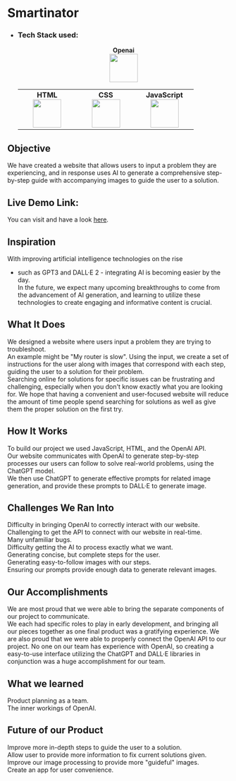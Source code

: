 # Smartinator

- ### Tech Stack used:
	<center>
		<table>
			<tbody>
				<tr>
					<td width="25%" align="center">
						<span><strong>HTML</strong></span><br/>
						<img height="64px" width="64px" src="https://clipartcraft.com/images/html5-logo-html-5.png">
					</td>
					<td width="25%" align="center">
						<span><strong>CSS</strong></span><br/>
						<img height="64px" width="64px" src="https://w7.pngwing.com/pngs/696/424/png-transparent-logo-css-css3.png">
					</td
          				<td width="25%" align="center">
						<span><strong>Openai</strong></span><br/>
						<img height="64px" width="64px" src="https://external-content.duckduckgo.com/iu/?u=https%3A%2F%2Fstatic.vecteezy.com%2Fsystem%2Fresources%2Fpreviews%2F022%2F227%2F351%2Foriginal%2Fopenai-chatgpt-logo-icon-free-png.png&f=1&nofb=1&ipt=a7ab6ff713004117835fa60a42ca3a9490a091755d1379ae3980cb5de5579c08&ipo=images">
					</td>
          				<td width="25%" align="center">
						<span><strong>JavaScript</strong></span><br/>
						<img height="64px" width="64px" src="https://openclipart.org/image/800px/272343">
					</td>
				</tr>
			</tbody>
		</table>
	</center>
## Objective
We have created a website that allows users to input a problem they are experiencing, and in response uses AI to generate a comprehensive step-by-step guide with accompanying images to guide the user to a solution.


## Live Demo Link:
You can visit and have a look <a href="https://jatinchaudhary0319.github.io/Instruction_Generator_Tool/" target="_blank" rel="noopener noreferrer">here</a>.

## Inspiration
With improving artificial intelligence technologies on the rise <br />
- such as GPT3 and DALL·E 2 - integrating AI is becoming easier by the day. <br />
In the future, we expect many upcoming breakthroughs to come from the advancement of AI generation, and learning to utilize these technologies to create engaging and informative content is crucial.

## What It Does
We designed a website where users input a problem they are trying to troubleshoot. <br />
An example might be "My router is slow". Using the input, we create a set of instructions for the user along with images that correspond with each step, guiding the user to a solution for their problem. <br />
Searching online for solutions for specific issues can be frustrating and challenging, especially when you don't know exactly what you are looking for. We hope that having a convenient and user-focused website will reduce the amount of time people spend searching for solutions as well as give them the proper solution on the first try.

## How It Works
To build our project we used JavaScript, HTML, and the OpenAI API. <br />
Our website communicates with OpenAI to generate step-by-step processes our users can follow to solve real-world problems, using the ChatGPT model. <br />
We then use ChatGPT to generate effective prompts for related image generation, and provide these prompts to DALL·E to generate image.

## Challenges We Ran Into
Difficulty in bringing OpenAI to correctly interact with our website. <br />
Challenging to get the API to connect with our website in real-time. <br />
Many unfamiliar bugs. <br />
Difficulty getting the AI to process exactly what we want. <br />
Generating concise, but complete steps for the user. <br />
Generating easy-to-follow images with our steps. <br />
Ensuring our prompts provide enough data to generate relevant images. <br />

## Our Accomplishments
We are most proud that we were able to bring the separate components of our project to communicate. <br />
We each had specific roles to play in early development, and bringing all our pieces together as one final product was a gratifying experience. We are also proud that we were able to properly connect the OpenAI API to our project. No one on our team has experience with OpenAI, so creating a easy-to-use interface utilizing the ChatGPT and DALL·E libraries in conjunction was a huge accomplishment for our team.

## What we learned
Product planning as a team. <br />
The inner workings of OpenAI.

## Future of our Product
Improve more in-depth steps to guide the user to a solution. <br />
Allow user to provide more information to fix current solutions given. <br />
Improve our image processing to provide more "guideful" images. <br />
Create an app for user convenience.
